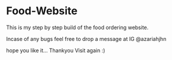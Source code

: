 # Food-Website
This is my step by step build of the food ordering website.

Incase of any bugs feel free to drop a message at IG @azariahjhn

hope you like it... Thankyou Visit again :)
